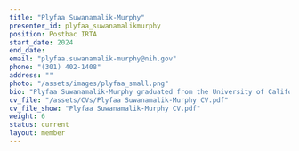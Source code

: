 ```yaml
---
title: "Plyfaa Suwanamalik-Murphy"
presenter_id: plyfaa_suwanamalikmurphy
position: Postbac IRTA
start_date: 2024
end_date: 
email: "plyfaa.suwanamalik-murphy@nih.gov"
phone: "(301) 402-1408"
address: ""
photo: "/assets/images/plyfaa_small.png"
bio: "Plyfaa Suwanamalik-Murphy graduated from the University of California, Davis, in the Spring of 2024, majoring in Cognitive Science. She has previously investigated the perception of iridescence, search performance within naturalistic scenes using eye-tracking, and how the C1 component reflects the initial feedforward signal in V1. Joining SFIM as a postbac IRTA in the Summer of 2024, Plyfaa aims to further build on her computational skills within research and explore neuroimaging methods. Upon completion of her fellowship at the NIH, she intends to pursue a Ph.D. in cognitive neuroscience." 
cv_file: "/assets/CVs/Plyfaa Suwanamalik-Murphy CV.pdf"
cv_file_show: "Plyfaa Suwanamalik-Murphy CV.pdf"
weight: 6
status: current
layout: member
---
```

